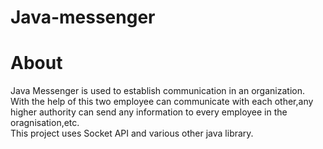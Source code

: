 # Java-messenger
 
# About
Java Messenger is  used to establish communication in an organization.<br>
With the help of this two employee can communicate with each other,any higher authority can send any information to every employee in the oragnisation,etc.<br>
This project uses Socket API and various other java library.<br>
